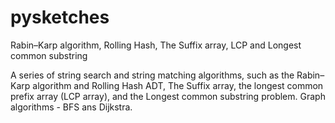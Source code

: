 # pysketches
Rabin–Karp algorithm, Rolling Hash, The Suffix array, LCP and Longest common substring

A series of string search and string matching algorithms, such as the Rabin–Karp algorithm and Rolling Hash ADT, The Suffix array, the longest common prefix array (LCP array), and the Longest common substring problem. Graph algorithms - BFS ans Dijkstra.
